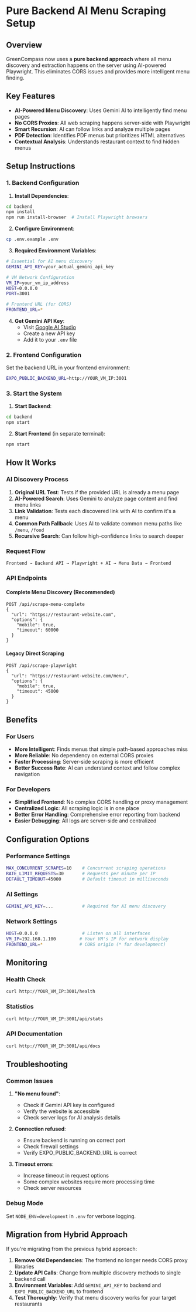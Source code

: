 # Pure Backend AI Menu Scraping Setup

## Overview
GreenCompass now uses a **pure backend approach** where all menu discovery and extraction happens on the server using AI-powered Playwright. This eliminates CORS issues and provides more intelligent menu finding.

## Key Features
- **AI-Powered Menu Discovery**: Uses Gemini AI to intelligently find menu pages
- **No CORS Proxies**: All web scraping happens server-side with Playwright
- **Smart Recursion**: AI can follow links and analyze multiple pages
- **PDF Detection**: Identifies PDF menus but prioritizes HTML alternatives
- **Contextual Analysis**: Understands restaurant context to find hidden menus

## Setup Instructions

### 1. Backend Configuration

1. **Install Dependencies**:
```bash
cd backend
npm install
npm run install-browser  # Install Playwright browsers
```

2. **Configure Environment**:
```bash
cp .env.example .env
```

3. **Required Environment Variables**:
```bash
# Essential for AI menu discovery
GEMINI_API_KEY=your_actual_gemini_api_key

# VM Network Configuration
VM_IP=your_vm_ip_address
HOST=0.0.0.0
PORT=3001

# Frontend URL (for CORS)
FRONTEND_URL=*
```

4. **Get Gemini API Key**:
   - Visit [Google AI Studio](https://aistudio.google.com/app/apikey)
   - Create a new API key
   - Add it to your `.env` file

### 2. Frontend Configuration

Set the backend URL in your frontend environment:
```bash
EXPO_PUBLIC_BACKEND_URL=http://YOUR_VM_IP:3001
```

### 3. Start the System

1. **Start Backend**:
```bash
cd backend
npm start
```

2. **Start Frontend** (in separate terminal):
```bash
npm start
```

## How It Works

### AI Discovery Process
1. **Original URL Test**: Tests if the provided URL is already a menu page
2. **AI-Powered Search**: Uses Gemini to analyze page content and find menu links
3. **Link Validation**: Tests each discovered link with AI to confirm it's a menu
4. **Common Path Fallback**: Uses AI to validate common menu paths like `/menu`, `/food`
5. **Recursive Search**: Can follow high-confidence links to search deeper

### Request Flow
```
Frontend → Backend API → Playwright + AI → Menu Data → Frontend
```

### API Endpoints

#### Complete Menu Discovery (Recommended)
```
POST /api/scrape-menu-complete
{
  "url": "https://restaurant-website.com",
  "options": {
    "mobile": true,
    "timeout": 60000
  }
}
```

#### Legacy Direct Scraping
```
POST /api/scrape-playwright
{
  "url": "https://restaurant-website.com/menu",
  "options": {
    "mobile": true,
    "timeout": 45000
  }
}
```

## Benefits

### For Users
- **More Intelligent**: Finds menus that simple path-based approaches miss
- **More Reliable**: No dependency on external CORS proxies
- **Faster Processing**: Server-side scraping is more efficient
- **Better Success Rate**: AI can understand context and follow complex navigation

### For Developers
- **Simplified Frontend**: No complex CORS handling or proxy management
- **Centralized Logic**: All scraping logic is in one place
- **Better Error Handling**: Comprehensive error reporting from backend
- **Easier Debugging**: All logs are server-side and centralized

## Configuration Options

### Performance Settings
```bash
MAX_CONCURRENT_SCRAPES=10    # Concurrent scraping operations
RATE_LIMIT_REQUESTS=30       # Requests per minute per IP
DEFAULT_TIMEOUT=45000        # Default timeout in milliseconds
```

### AI Settings
```bash
GEMINI_API_KEY=...           # Required for AI menu discovery
```

### Network Settings
```bash
HOST=0.0.0.0                 # Listen on all interfaces
VM_IP=192.168.1.100         # Your VM's IP for network display
FRONTEND_URL=*              # CORS origin (* for development)
```

## Monitoring

### Health Check
```bash
curl http://YOUR_VM_IP:3001/health
```

### Statistics
```bash
curl http://YOUR_VM_IP:3001/api/stats
```

### API Documentation
```bash
curl http://YOUR_VM_IP:3001/api/docs
```

## Troubleshooting

### Common Issues

1. **"No menu found"**: 
   - Check if Gemini API key is configured
   - Verify the website is accessible
   - Check server logs for AI analysis details

2. **Connection refused**:
   - Ensure backend is running on correct port
   - Check firewall settings
   - Verify EXPO_PUBLIC_BACKEND_URL is correct

3. **Timeout errors**:
   - Increase timeout in request options
   - Some complex websites require more processing time
   - Check server resources

### Debug Mode
Set `NODE_ENV=development` in `.env` for verbose logging.

## Migration from Hybrid Approach

If you're migrating from the previous hybrid approach:

1. **Remove Old Dependencies**: The frontend no longer needs CORS proxy libraries
2. **Update API Calls**: Change from multiple discovery methods to single backend call
3. **Environment Variables**: Add `GEMINI_API_KEY` to backend and `EXPO_PUBLIC_BACKEND_URL` to frontend
4. **Test Thoroughly**: Verify that menu discovery works for your target restaurants
